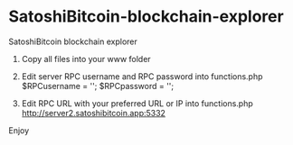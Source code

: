# SatoshiBitcoin-blockchain-explorer
SatoshiBitcoin blockchain explorer


1) Copy all files into your www folder
 
2) Edit server RPC username and RPC password into functions.php
	$RPCusername = '<username>';
	$RPCpassword = '<password>';

3) Edit RPC URL with your preferred URL or IP into functions.php
   http://server2.satoshibitcoin.app:5332
  
  Enjoy


  
